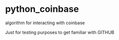 # python_coinbase
algorithm for interacting with coinbase

Just for testing purposes to get familiar with GITHUB
